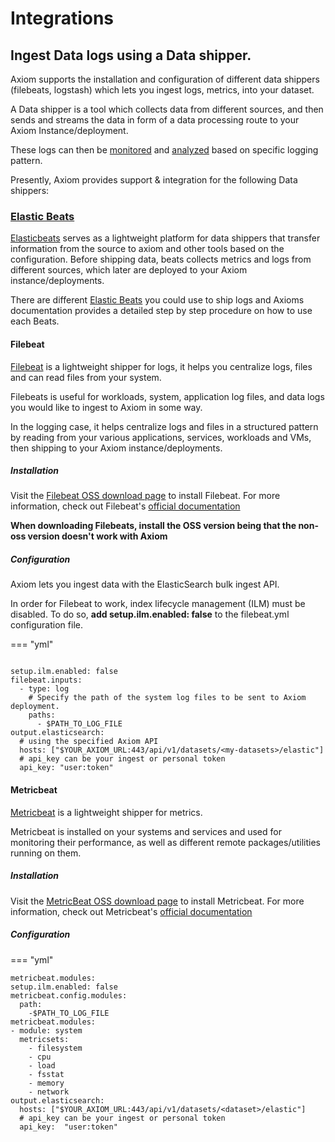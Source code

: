 <div class="axi-header">
  <h1>Integrations</h1>
</div>

## Ingest Data logs using a Data shipper. 

Axiom supports the installation and configuration of different data shippers (filebeats, logstash) which lets you ingest logs, metrics, into your dataset. 

A Data shipper is a tool which collects data from different sources, and then sends and streams the data in form of a data processing route to your Axiom Instance/deployment. 

These logs can then be [monitored](/usage/alerts/) and [analyzed](/usage/analyze/) based on specific logging pattern. 

Presently, Axiom provides support & integration for the following Data shippers:

### [Elastic Beats](/usage/integrations/#elastic-beats)

[Elasticbeats](https://www.elastic.co/beats/) serves as a lightweight platform for data shippers that transfer information from the source to axiom and other tools based on the configuration. Before shipping data, beats collects metrics and logs from different sources, which later are deployed to your Axiom instance/deployments. 

There are different [Elastic Beats](https://www.elastic.co/beats/) you could use to ship logs and Axioms documentation provides a detailed step by step procedure on how to use each Beats. 
#### Filebeat

[Filebeat](https://www.elastic.co/beats/filebeat) is a lightweight shipper for logs, it helps you centralize logs, files and can read files from your system.

Filebeats is useful for workloads, system, application log files, and data logs you would like to ingest to Axiom in some way. 

In the logging case, it helps centralize logs and files in a structured pattern by reading from your various applications, services, workloads and VMs, then shipping to your Axiom instance/deployments. 

##### **Installation**

Visit the [Filebeat OSS download page](https://www.elastic.co/downloads/beats/filebeat-oss) to install Filebeat. For more information, check out Filebeat's [official documentation](https://www.elastic.co/guide/en/beats/filebeat/current/index.html)

**When downloading Filebeats, install the OSS version being that the non-oss version doesn't work with Axiom**

##### **Configuration**

Axiom lets you ingest data with the ElasticSearch bulk ingest API. 

In order for Filebeat to work, index lifecycle management (ILM) must be disabled. To do so, **add setup.ilm.enabled: false** to the filebeat.yml configuration file. 

=== "yml"

```

setup.ilm.enabled: false
filebeat.inputs:
  - type: log
    # Specify the path of the system log files to be sent to Axiom deployment. 
    paths: 
      - $PATH_TO_LOG_FILE
output.elasticsearch:
  # using the specified Axiom API
  hosts: ["$YOUR_AXIOM_URL:443/api/v1/datasets/<my-datasets>/elastic"]
  # api_key can be your ingest or personal token
  api_key: "user:token"
```

#### Metricbeat

[Metricbeat](https://www.elastic.co/beats/metricbeat) is a lightweight shipper for metrics. 

Metricbeat is installed on your systems and services and used for monitoring their performance, as well as different remote packages/utilities running on them. 

##### **Installation**

Visit the [MetricBeat OSS download page](https://www.elastic.co/downloads/beats/metricbeat-oss) to install Metricbeat. For more information, check out Metricbeat's [official documentation](https://www.elastic.co/guide/en/beats/metricbeat/current/index.html)

##### **Configuration**

=== "yml"

```
metricbeat.modules:
setup.ilm.enabled: false
metricbeat.config.modules:
  path:
    -$PATH_TO_LOG_FILE 
metricbeat.modules:
- module: system 
  metricsets: 
    - filesystem
    - cpu
    - load
    - fsstat
    - memory
    - network
output.elasticsearch:
  hosts: ["$YOUR_AXIOM_URL:443/api/v1/datasets/<dataset>/elastic"]
  # api_key can be your ingest or personal token
  api_key:  "user:token"
```





